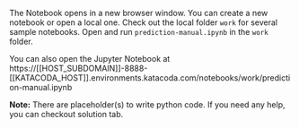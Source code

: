 The Notebook opens in a new browser window. You can create a new notebook or open a local one. Check out the local folder `work` for several sample notebooks. Open and run `prediction-manual.ipynb` in the `work` folder.

You can also open the Jupyter Notebook at https://[[HOST_SUBDOMAIN]]-8888-[[KATACODA_HOST]].environments.katacoda.com/notebooks/work/prediction-manual.ipynb

**Note:**
There are placeholder(s) to write python code. If you need any help, you can checkout solution tab.